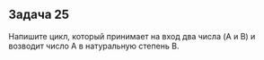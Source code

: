 ## Задача 25
Напишите цикл, который принимает на вход два числа (A и B) и возводит число A в натуральную степень B.